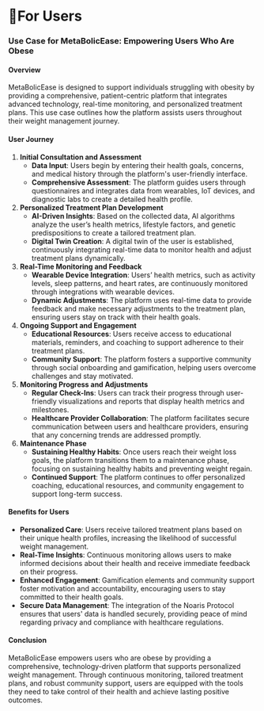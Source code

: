 # 👤For Users

### Use Case for MetaBolicEase: Empowering Users Who Are Obese

#### Overview

MetaBolicEase is designed to support individuals struggling with obesity by providing a comprehensive, patient-centric platform that integrates advanced technology, real-time monitoring, and personalized treatment plans. This use case outlines how the platform assists users throughout their weight management journey.

#### User Journey

1. **Initial Consultation and Assessment**
   * **Data Input**: Users begin by entering their health goals, concerns, and medical history through the platform's user-friendly interface.
   * **Comprehensive Assessment**: The platform guides users through questionnaires and integrates data from wearables, IoT devices, and diagnostic labs to create a detailed health profile.
2. **Personalized Treatment Plan Development**
   * **AI-Driven Insights**: Based on the collected data, AI algorithms analyze the user’s health metrics, lifestyle factors, and genetic predispositions to create a tailored treatment plan.
   * **Digital Twin Creation**: A digital twin of the user is established, continuously integrating real-time data to monitor health and adjust treatment plans dynamically.
3. **Real-Time Monitoring and Feedback**
   * **Wearable Device Integration**: Users’ health metrics, such as activity levels, sleep patterns, and heart rates, are continuously monitored through integrations with wearable devices.
   * **Dynamic Adjustments**: The platform uses real-time data to provide feedback and make necessary adjustments to the treatment plan, ensuring users stay on track with their health goals.
4. **Ongoing Support and Engagement**
   * **Educational Resources**: Users receive access to educational materials, reminders, and coaching to support adherence to their treatment plans.
   * **Community Support**: The platform fosters a supportive community through social onboarding and gamification, helping users overcome challenges and stay motivated.
5. **Monitoring Progress and Adjustments**
   * **Regular Check-Ins**: Users can track their progress through user-friendly visualizations and reports that display health metrics and milestones.
   * **Healthcare Provider Collaboration**: The platform facilitates secure communication between users and healthcare providers, ensuring that any concerning trends are addressed promptly.
6. **Maintenance Phase**
   * **Sustaining Healthy Habits**: Once users reach their weight loss goals, the platform transitions them to a maintenance phase, focusing on sustaining healthy habits and preventing weight regain.
   * **Continued Support**: The platform continues to offer personalized coaching, educational resources, and community engagement to support long-term success.

#### Benefits for Users

* **Personalized Care**: Users receive tailored treatment plans based on their unique health profiles, increasing the likelihood of successful weight management.
* **Real-Time Insights**: Continuous monitoring allows users to make informed decisions about their health and receive immediate feedback on their progress.
* **Enhanced Engagement**: Gamification elements and community support foster motivation and accountability, encouraging users to stay committed to their health goals.
* **Secure Data Management**: The integration of the Noaris Protocol ensures that users' data is handled securely, providing peace of mind regarding privacy and compliance with healthcare regulations.

#### Conclusion

MetaBolicEase empowers users who are obese by providing a comprehensive, technology-driven platform that supports personalized weight management. Through continuous monitoring, tailored treatment plans, and robust community support, users are equipped with the tools they need to take control of their health and achieve lasting positive outcomes.
